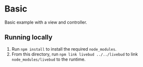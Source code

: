 # Basic

Basic example with a view and controller.

## Running locally

1. Run `npm install` to install the required `node_modules`.
2. From this directory, run `npm link livebud ../../livebud` to link `node_modules/livebud` to the runtime.
